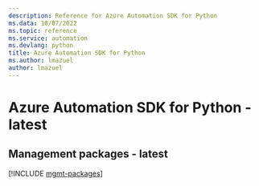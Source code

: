 ```yaml
---
description: Reference for Azure Automation SDK for Python
ms.data: 10/07/2022
ms.topic: reference
ms.service: automation
ms.devlang: python
title: Azure Automation SDK for Python
ms.author: lmazuel
author: lmazuel
---
```

# Azure Automation SDK for Python - latest

## Management packages - latest
[!INCLUDE [mgmt-packages](automation-mgmt-index.md)]